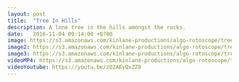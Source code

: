 ```yaml
---
layout: post
title:  "Tree In Hills"
description: A lone tree in the hills amongst the rocks.
date:   2016-11-04 09:14:00 +0700
image: https://s3.amazonaws.com/kinlane-productions/algo-rotoscope/treeinhills/yellowtree-still.jpg
image2: https://s3.amazonaws.com/kinlane-productions/algo-rotoscope/treeinhills/yellowtree-still-1200.png
image3: https://s3.amazonaws.com/kinlane-productions/algo-rotoscope/treeinhills/yellowtree-still-600.png
videoMP4: https://s3.amazonaws.com/kinlane-productions/algo-rotoscope/treeinhills/tree-in-hills-publish-540.mp4
videoYoutube: https://youtu.be/zO2AEyQxZZ8
---
```

